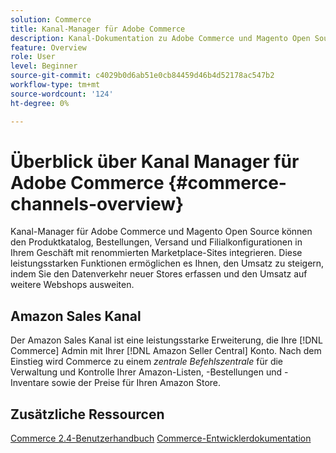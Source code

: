 ```yaml
---
solution: Commerce
title: Kanal-Manager für Adobe Commerce
description: Kanal-Dokumentation zu Adobe Commerce und Magento Open Source durchsuchen.
feature: Overview
role: User
level: Beginner
source-git-commit: c4029b0d6ab51e0cb84459d46b4d52178ac547b2
workflow-type: tm+mt
source-wordcount: '124'
ht-degree: 0%

---
```



# Überblick über Kanal Manager für Adobe Commerce {#commerce-channels-overview}

Kanal-Manager für Adobe Commerce und Magento Open Source können den Produktkatalog, Bestellungen, Versand und Filialkonfigurationen in Ihrem Geschäft mit renommierten Marketplace-Sites integrieren. Diese leistungsstarken Funktionen ermöglichen es Ihnen, den Umsatz zu steigern, indem Sie den Datenverkehr neuer Stores erfassen und den Umsatz auf weitere Webshops ausweiten.

## Amazon Sales Kanal

Der Amazon Sales Kanal ist eine leistungsstarke Erweiterung, die Ihre [!DNL Commerce] Admin mit Ihrer [!DNL Amazon Seller Central] Konto. Nach dem Einstieg wird Commerce zu einem _zentrale Befehlszentrale_ für die Verwaltung und Kontrolle Ihrer Amazon-Listen, -Bestellungen und -Inventare sowie der Preise für Ihren Amazon Store.

## Zusätzliche Ressourcen

[Commerce 2.4-Benutzerhandbuch](https://docs.magento.com/user-guide/)
[Commerce-Entwicklerdokumentation](https://devdocs.magento.com/)


